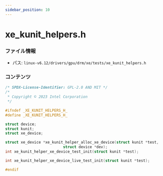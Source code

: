 ```yaml
---
sidebar_position: 10
---
```

# xe_kunit_helpers.h

### ファイル情報

- パス: `linux-v6.12/drivers/gpu/drm/xe/tests/xe_kunit_helpers.h`

### コンテンツ

```h
/* SPDX-License-Identifier: GPL-2.0 AND MIT */
/*
 * Copyright © 2023 Intel Corporation
 */

#ifndef _XE_KUNIT_HELPERS_H_
#define _XE_KUNIT_HELPERS_H_

struct device;
struct kunit;
struct xe_device;

struct xe_device *xe_kunit_helper_alloc_xe_device(struct kunit *test,
						  struct device *dev);
int xe_kunit_helper_xe_device_test_init(struct kunit *test);

int xe_kunit_helper_xe_device_live_test_init(struct kunit *test);

#endif

```
